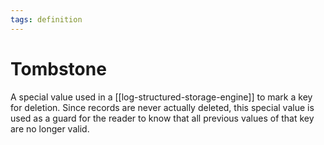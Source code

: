 ```yaml
---
tags: definition
---
```


# Tombstone
A special value used in a [[log-structured-storage-engine]] to mark a key for deletion. Since records are never actually deleted, this special value is used as a guard for the reader to know that all previous values of that key are no longer valid.
